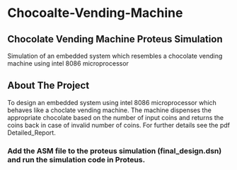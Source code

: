 # Chocoalte-Vending-Machine
## Chocolate Vending Machine Proteus Simulation

Simulation of an embedded system which resembles a chocolate vending machine using intel 8086 microprocessor

## About The Project
To design an embedded system using intel 8086 microprocessor which behaves like a choclate vending machine. The machine dispenses the appropriate chocolate based on the number of input coins and returns the coins back in case of invalid number of coins. For further details see the pdf Detailed_Report.

### Add the ASM file to the proteus simulation (final_design.dsn) and run the simulation code in Proteus.
